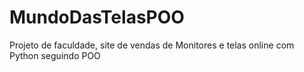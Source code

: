 # MundoDasTelasPOO
Projeto de faculdade, site de vendas de Monitores e telas online com Python seguindo POO

